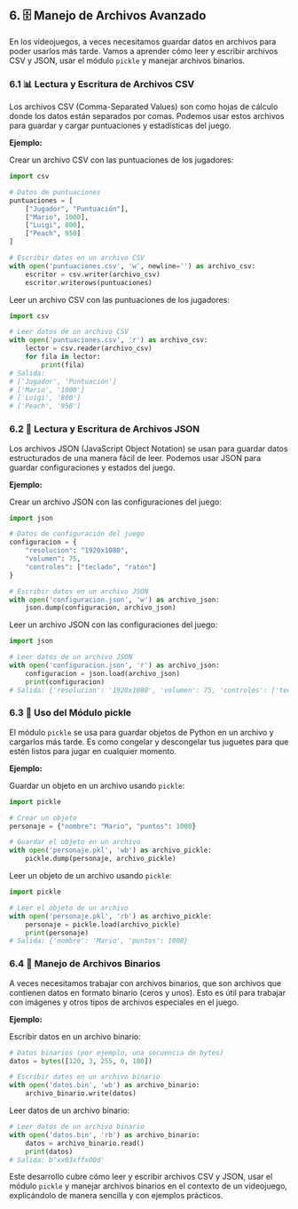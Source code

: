 ## 6. 🗄️ Manejo de Archivos Avanzado

En los videojuegos, a veces necesitamos guardar datos en archivos para poder usarlos más tarde. Vamos a aprender cómo leer y escribir archivos CSV y JSON, usar el módulo `pickle` y manejar archivos binarios.

### 6.1 📊 Lectura y Escritura de Archivos CSV

Los archivos CSV (Comma-Separated Values) son como hojas de cálculo donde los datos están separados por comas. Podemos usar estos archivos para guardar y cargar puntuaciones y estadísticas del juego.

**Ejemplo:**

Crear un archivo CSV con las puntuaciones de los jugadores:

```python
import csv

# Datos de puntuaciones
puntuaciones = [
    ["Jugador", "Puntuación"],
    ["Mario", 1000],
    ["Luigi", 800],
    ["Peach", 950]
]

# Escribir datos en un archivo CSV
with open('puntuaciones.csv', 'w', newline='') as archivo_csv:
    escritor = csv.writer(archivo_csv)
    escritor.writerows(puntuaciones)
```

Leer un archivo CSV con las puntuaciones de los jugadores:

```python
import csv

# Leer datos de un archivo CSV
with open('puntuaciones.csv', 'r') as archivo_csv:
    lector = csv.reader(archivo_csv)
    for fila in lector:
        print(fila)
# Salida:
# ['Jugador', 'Puntuación']
# ['Mario', '1000']
# ['Luigi', '800']
# ['Peach', '950']
```

### 6.2 📝 Lectura y Escritura de Archivos JSON

Los archivos JSON (JavaScript Object Notation) se usan para guardar datos estructurados de una manera fácil de leer. Podemos usar JSON para guardar configuraciones y estados del juego.

**Ejemplo:**

Crear un archivo JSON con las configuraciones del juego:

```python
import json

# Datos de configuración del juego
configuracion = {
    "resolucion": "1920x1080",
    "volumen": 75,
    "controles": ["teclado", "ratón"]
}

# Escribir datos en un archivo JSON
with open('configuracion.json', 'w') as archivo_json:
    json.dump(configuracion, archivo_json)
```

Leer un archivo JSON con las configuraciones del juego:

```python
import json

# Leer datos de un archivo JSON
with open('configuracion.json', 'r') as archivo_json:
    configuracion = json.load(archivo_json)
    print(configuracion)
# Salida: {'resolucion': '1920x1080', 'volumen': 75, 'controles': ['teclado', 'ratón']}
```

### 6.3 🥒 Uso del Módulo pickle

El módulo `pickle` se usa para guardar objetos de Python en un archivo y cargarlos más tarde. Es como congelar y descongelar tus juguetes para que estén listos para jugar en cualquier momento.

**Ejemplo:**

Guardar un objeto en un archivo usando `pickle`:

```python
import pickle

# Crear un objeto
personaje = {"nombre": "Mario", "puntos": 1000}

# Guardar el objeto en un archivo
with open('personaje.pkl', 'wb') as archivo_pickle:
    pickle.dump(personaje, archivo_pickle)
```

Leer un objeto de un archivo usando `pickle`:

```python
import pickle

# Leer el objeto de un archivo
with open('personaje.pkl', 'rb') as archivo_pickle:
    personaje = pickle.load(archivo_pickle)
    print(personaje)
# Salida: {'nombre': 'Mario', 'puntos': 1000}
```

### 6.4 🧩 Manejo de Archivos Binarios

A veces necesitamos trabajar con archivos binarios, que son archivos que contienen datos en formato binario (ceros y unos). Esto es útil para trabajar con imágenes y otros tipos de archivos especiales en el juego.

**Ejemplo:**

Escribir datos en un archivo binario:

```python
# Datos binarios (por ejemplo, una secuencia de bytes)
datos = bytes([120, 3, 255, 0, 100])

# Escribir datos en un archivo binario
with open('datos.bin', 'wb') as archivo_binario:
    archivo_binario.write(datos)
```

Leer datos de un archivo binario:

```python
# Leer datos de un archivo binario
with open('datos.bin', 'rb') as archivo_binario:
    datos = archivo_binario.read()
    print(datos)
# Salida: b'xx03xffx00d'
```

Este desarrollo cubre cómo leer y escribir archivos CSV y JSON, usar el módulo `pickle` y manejar archivos binarios en el contexto de un videojuego, explicándolo de manera sencilla y con ejemplos prácticos.

